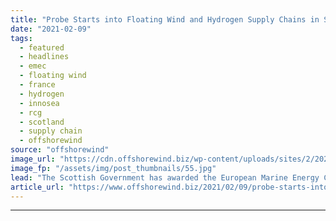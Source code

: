 ```yaml
---
title: "Probe Starts into Floating Wind and Hydrogen Supply Chains in Scotland and France"
date: "2021-02-09"
tags: 
  - featured
  - headlines
  - emec
  - floating wind
  - france
  - hydrogen
  - innosea
  - rcg
  - scotland
  - supply chain
  - offshorewind
source: "offshorewind"
image_url: "https://cdn.offshorewind.biz/wp-content/uploads/sites/2/2021/02/09153003/Floating-Wind-and-Hydrogen-Supply-Chains-in-Scotland-and-France.jpg"
image_fp: "/assets/img/post_thumbnails/55.jpg"
lead: "The Scottish Government has awarded the European Marine Energy Centre (EMEC) a contract to"
article_url: "https://www.offshorewind.biz/2021/02/09/probe-starts-into-floating-wind-and-hydrogen-supply-chains-in-scotland-and-france/"
---
```


---
